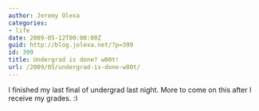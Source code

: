 ```yaml
---
author: Jeremy Olexa
categories:
- life
date: 2009-05-12T00:00:00Z
guid: http://blog.jolexa.net/?p=399
id: 399
title: Undergrad is done? w00t!
url: /2009/05/undergrad-is-done-w00t/
---
```


I finished my last final of undergrad last night. More to come on this after I receive my grades. <img src="http://blog.jolexa.net/wp-includes/images/smilies/simple-smile.png" alt=":)" class="wp-smiley" style="height: 1em; max-height: 1em;" />